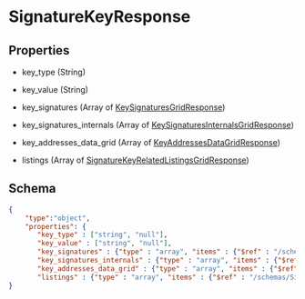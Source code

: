 # SignatureKeyResponse
## Properties
- key_type (String)

   
- key_value (String)

   
- key_signatures (Array of [KeySignaturesGridResponse](KeySignaturesGridResponse.md))

   
- key_signatures_internals (Array of [KeySignaturesInternalsGridResponse](KeySignaturesInternalsGridResponse.md))

   
- key_addresses_data_grid (Array of [KeyAddressesDataGridResponse](KeyAddressesDataGridResponse.md))

   
- listings (Array of [SignatureKeyRelatedListingsGridResponse](SignatureKeyRelatedListingsGridResponse.md))

   

## Schema
```json
{
    "type":"object",
    "properties": {
       "key_type" : ["string", "null"],
       "key_value" : ["string", "null"],
       "key_signatures" : {"type" : "array", "items" : {"$ref" : "/schemas/KeySignaturesGrid"},
       "key_signatures_internals" : {"type" : "array", "items" : {"$ref" : "/schemas/KeySignaturesInternalsGrid"},
       "key_addresses_data_grid" : {"type" : "array", "items" : {"$ref" : "/schemas/KeyAddressesDataGrid"},
       "listings" : {"type" : "array", "items" : {"$ref" : "/schemas/SignatureKeyRelatedListingsGrid"}
}
```

